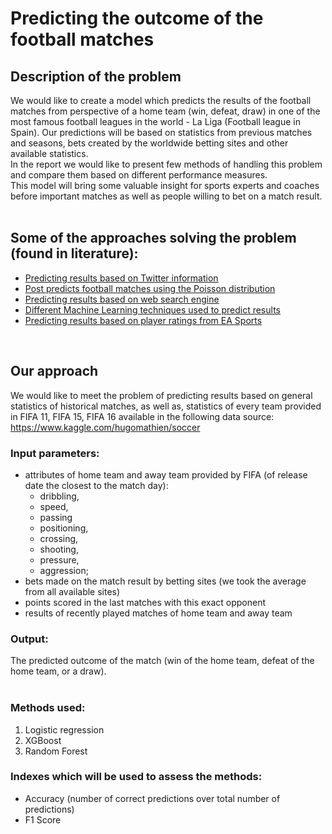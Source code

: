 # Predicting the outcome of the football matches

## Description of the problem 

We would like to create a model which predicts the results of the football matches from perspective of a home team (win, defeat, draw) in one of the most famous football leagues in the world - La Liga (Football league in Spain). Our predictions will be based on statistics from previous matches and seasons, bets created by the worldwide betting sites and other available statistics. <br>
In the report we would like to present few methods of handling this problem and compare them based on different performance measures. <br>
This model will bring some valuable insight for sports experts and coaches before important matches as well as people willing to bet on a match result.
<br>
<br>
## Some of the approaches solving the problem (found in literature):
- [Predicting results based on Twitter information](https://arxiv.org/pdf/1411.1243.pdf)
- [Post predicts football matches using the Poisson distribution](https://dashee87.github.io/football/python/predicting-football-results-with-statistical-modelling/)
- [Predicting results based on web search engine](https://qz.com/233830/world-cup-germany-argentina-predictions-microsoft/)
- [Different Machine Learning techniques used to predict results](https://www.imperial.ac.uk/media/imperial-college/faculty-of-engineering/computing/public/1718-ug-projects/Corentin-Herbinet-Using-Machine-Learning-techniques-to-predict-the-outcome-of-profressional-football-matches.pdf)
- [Predicting results based on player ratings from EA Sports](https://towardsdatascience.com/predicting-premier-league-odds-from-ea-player-bfdb52597392)
<br>

## Our approach
We would like to meet the problem of predicting results based on general statistics of historical matches, as well as, statistics of every team provided in FIFA 11, FIFA 15, FIFA 16 available in the following data source: <br>
https://www.kaggle.com/hugomathien/soccer

### Input parameters:
- attributes of home team and away team provided by FIFA (of release date the closest to the match day):
    - dribbling,
    - speed,
    - passing
    - positioning, 
    - crossing, 
    - shooting, 
    - pressure, 
    - aggression;
- bets made on the match result by betting sites (we took the average from all available sites)
- points scored in the last matches with this exact opponent
- results of recently played matches of home team and away team

### Output:
The predicted outcome of the match (win of the home team, defeat of the home team, or a draw).
<br>
<br>

### Methods used:
1.	Logistic regression
2.	XGBoost
3.	Random Forest

### Indexes which will be used to assess the methods:
- Accuracy (number of correct predictions over total number of predictions)
- F1 Score
